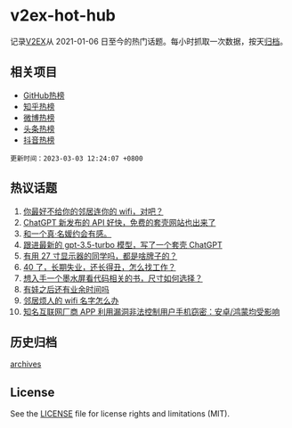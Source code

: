 # v2ex-hot-hub

 记录[V2EX](https://www.v2ex.com/)从 2021-01-06 日至今的热门话题。每小时抓取一次数据，按天[归档](archives)。
 
 ## 相关项目

- [GitHub热榜](https://github.com/lonnyzhang423/github-hot-hub)
- [知乎热榜](https://github.com/lonnyzhang423/zhihu-hot-hub)
- [微博热榜](https://github.com/lonnyzhang423/weibo-hot-hub)
- [头条热榜](https://github.com/lonnyzhang423/toutiao-hot-hub)
- [抖音热榜](https://github.com/lonnyzhang423/douyin-hot-hub)


 `更新时间：2023-03-03 12:24:07 +0800`

## 热议话题

1. [你最好不给你的邻居连你的 wifi，对吧？](https://www.v2ex.com/t/920707)
1. [ChatGPT 新发布的 API 好快，免费的套壳网站也出来了](https://www.v2ex.com/t/920519)
1. [和一个真·名媛约会有感。](https://www.v2ex.com/t/920637)
1. [跟进最新的 gpt-3.5-turbo 模型，写了一个套壳 ChatGPT](https://www.v2ex.com/t/920489)
1. [有用 27 寸显示器的同学吗，都是啥牌子的？](https://www.v2ex.com/t/920719)
1. [40 了，长期失业，还长得丑，怎么找工作？](https://www.v2ex.com/t/920552)
1. [想入手一个墨水屏看代码相关的书，尺寸如何选择？](https://www.v2ex.com/t/920493)
1. [有娃之后还有业余时间吗](https://www.v2ex.com/t/920472)
1. [邻居烦人的 wifi 名字怎么办](https://www.v2ex.com/t/920715)
1. [知名互联网厂商 APP 利用漏洞非法控制用户手机窃密：安卓/鸿蒙均受影响](https://www.v2ex.com/t/920615)

## 历史归档

[archives](archives)

## License

See the [LICENSE](LICENSE) file for license rights and limitations (MIT).
